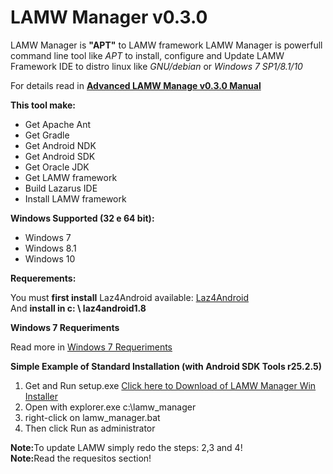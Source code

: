 # **LAMW Manager v0.3.0**

LAMW Manager is  **"APT"** to LAMW framework
LAMW Manager is powerfull   command line tool like *APT* to install, configure and Update LAMW Framework IDE
to distro linux like *GNU/debian* or *Windows 7 SP1/8.1/10*

<p>
	For details read in <a href="https://github.com/DanielTimelord/Laz4LAMW-win-installer/blob/master/LAMWAutoRunScripts-master/docs/man.md"><strong>Advanced LAMW Manage v0.3.0 Manual</strong></a>
</p>

**This tool make:**
<ul>
	<li>Get Apache Ant</li>
	<li>Get Gradle</li>
	<li>Get Android NDK</li>
	<li>Get Android SDK</li>
	<li>Get Oracle JDK</li>
	<li>Get LAMW framework</li>
	<li>Build Lazarus IDE</li>
	<li>Install LAMW framework</li>
</ul>


**Windows Supported (32 e 64 bit):**

<ul>
	<li>Windows 7</li>
	<li>Windows 8.1</li>
	<li>Windows 10</li>
</ul>		

**Requerements:**
<p>
	You must <strong>first install</strong> Laz4Android available: <a href="https://ufpr.dl.sourceforge.net/project/laz4android/laz4android1.8.0-FPC3.0.4.exe"> Laz4Android</a> 
	<br>And <strong>install in c: \ laz4android1.8</strong></br>
</p>

**Windows 7 Requeriments**
<p>
	Read more in <a href="https://github.com/DanielTimelord/Laz4LAMW-win-installer/blob/master/LAMWAutoRunScripts-master/docs/win7.md"> Windows 7 Requeriments </a>
</p>

<p>
	<strong>Simple Example of Standard Installation (with Android SDK Tools r25.2.5)</strong>
	<ol>
	<li>Get and Run setup.exe <a href="https://raw.githubusercontent.com/DanielTimelord/Laz4LAMW-win-installer/master/LAMWAutoRunScripts-master/setup.exe">Click here to Download of LAMW Manager Win Installer</a></li>
	<li>Open  with explorer.exe c:\lamw_manager </li>
	<li>right-click on lamw_manager.bat</li>
	<li>Then click Run as administrator</li>
	</ol>
	<strong>Note:</strong>To update LAMW simply redo the steps: 2,3 and 4!
	<br><strong>Note:</strong>Read the requesitos section!</br>
</p>

